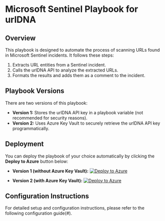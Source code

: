 # Microsoft Sentinel Playbook for urlDNA

## Overview
This playbook is designed to automate the process of scanning URLs found in Microsoft Sentinel incidents. It follows these steps:

1. Extracts URL entities from a Sentinel incident.
2. Calls the urlDNA API to analyze the extracted URLs.
3. Formats the results and adds them as a comment to the incident.

## Playbook Versions
There are two versions of this playbook:

- **Version 1:** Stores the urlDNA API key in a playbook variable (not recommended for security reasons).
- **Version 2:** Uses Azure Key Vault to securely retrieve the urlDNA API key programmatically.

## Deployment
You can deploy the playbook of your choice automatically by clicking the **Deploy to Azure** button below:

- **Version 1 (without Azure Key Vault):** [![Deploy to Azure](https://aka.ms/deploytoazurebutton)](https://portal.azure.com/#create/Microsoft.Template/uri/https%3A%2F%2Fraw.githubusercontent.com%2Fformat81%2Fintegrations%2Frefs%2Fheads%2Fsentinel%2Fmicrosoft-sentinel%2Fazuredeploy.json)

- **Version 2 (with Azure Key Vault):**    [![Deploy to Azure](https://aka.ms/deploytoazurebutton)](https://portal.azure.com/#create/Microsoft.Template/uri/https%3A%2F%2Fraw.githubusercontent.com%2Fformat81%2Fintegrations%2Frefs%2Fheads%2Fsentinel%2Fmicrosoft-sentinel%2Fazuredeploy-kv.json)

## Configuration Instructions
For detailed setup and configuration instructions, please refer to the following configuration guide(#).

